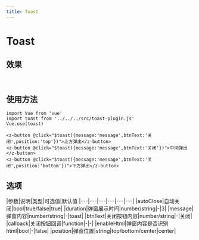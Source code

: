 ```yaml
---
title: Toast
---
```

# Toast
## 效果
<br/>
<ClientOnly>
  <toast-demo></toast-demo>
</ClientOnly>

## 使用方法
```vue
import Vue from 'vue'
import toast from '../../../src/toast-plugin.js'
Vue.use(toast)

<z-button @click="$toast({message:'message',btnText:'关闭',position:'top'})">上方弹出</z-button>
<z-button @click="$toast({message:'message',btnText:'关闭'})">中间弹出</z-button>
<z-button @click="$toast({message:'message',btnText:'关闭',position:'bottom'})">下方弹出</z-button>
```
## 选项
|参数|说明|类型|可选值|默认值
|---|---|---|---|---|---|
|autoClose|自动关闭|bool|true/false|true|
|duration|弹窗展示时间|number/string|-|3|
|message|弹窗内容|number/string|-|toast|
|btnText|关闭按钮内容|number/string|-|关闭|
|callback|关闭按钮回调|function|-|-|
|enableHtml|弹窗内容是否识别html|bool|-|false|
|position|弹窗位置|string|top/bottom/center|center|
